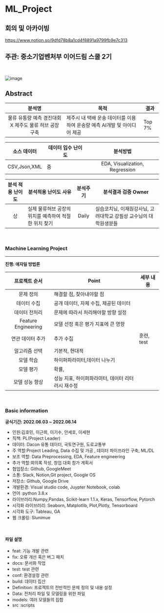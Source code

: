 # ML_Project

## 회의 및 아카이빙 

https://www.notion.so/9dfd78b8a1cd4f8891a9799fb9e7c313

## 주관: 중소기업벤처부 이어드림 스쿨 2기

<br>

![image](https://user-images.githubusercontent.com/86671456/172179003-29299766-6706-4328-a3cf-4ee7684a9b82.png)


## Abstract

| 분석명 |목적|결과|
|:-----:|----------|-----|
|물류 유통량 예측 경진대회 X 제주도 물류 허브 공장 구축| 제주시 내 택배 운송 데이터를 이용하여 운송량 예측 AI개발 및 아이디어 제공|Top 7%|

|  소스 데이터 |     데이터 입수 난이도    |      분석방법     |
|:------------------:| -----|:---------------:|
|CSV,Json,XML|중 |EDA, Visualization, Regression   |

|  분석 적용 난이도  |     분석적용 난이도 사유    |      분석주기     | 분석결과 검증 Owner|
|:-----:| --------------------------------------- |:---------------:|----------------|
|상| 실제 물류허브 공장의 위치를 예측하여 적절한 위치 찾기|Daily  | 실습코치님, 이재원강사님, 고려대학교 강필성 교수님의 대학원생분들 |



<br>

### Machine Learning Project 

---
**진행: 애자일 방법론**

|  프로젝트 순서 |     Point    | 세부 내용 |  
|:------------------:| -----|------|
|문제 정의|해결할 점, 찾아내야할 점 ||
|데이터 수집|공개 데이터, 자체 수집, 제공된 데이터 ||   
|데이터 전처리|문제에 따라서 처리해야할 방향 설정 |
|Feature Engineering|모델 선정 혹은 평가 지표에 큰 영향||
|연관 데이터 추가|추가 수집 | 훈련, test  |
|알고리즘 선택| 기본적, 현대적||   
|모델 학습|하이퍼파라미터,데이터 나누기 |   |
|모델 평가|확률,  | |
|모델 성능 향상|성능 지표, 하이퍼파라미터, 데이터 리터러시 재수정 |   |

<br>

### Basic information

**공식기간: 2022.06.03 ~ 2022.06.14**


- 인원:김호민, 이근희, 이기수, 안세호, 이세현
- 직책: PL(Project Leader)
- 데이터: Dacon 유통 데이터, 국토연구원, 도로교통부
- 주 역할:Project Leading, Data 수집  및 가공 , 데이터 파이프라인 구축, ML/DL
- 보조 역할: Data Preprocessing, EDA, Feature engineering
- 추가 역할:회의록 작성, 창업 대회 참가 계획서
- 협업장소: Github, GoogleMeet
- 소통: Slack, Notion,Git project, Google OS
- 저장소: Github, Google Drive
- 개발환경: Visual studio code, Juypter Notebook, colab
- 언어 :python 3.8.x
- 라이브러리:Numpy,Pandas, Scikit-learn 1.1.x, Keras, Tensorflow, Pytorch
- 시각화 라이브러리: Seaborn, Matplotlib, Plot,Plotly, Tensorboard
- 시각화 도구: Tableau, GA
- 웹 크롤링: Slunimue

<br>

#### 파일 설명

- feat: 기능 개발 관련
- fix: 오류 개선 혹은 버그 패치
- docs: 문서화 작업
- test: test 관련
- conf: 환경설정 관련
- build: 데이터 집산
- Definition: 프로젝트의 전반적인 문제 정의 및 내용 설정
- Data: 전처리 파일 및 모델링을 위한 파일
- models: 여러 모델들의 집합
- src :scripts
